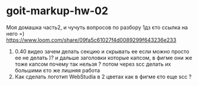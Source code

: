 # goit-markup-hw-02

Моя домашка часть2,  и чучуть вопросов по разбору 1дз єто ссылка на него =) https://www.loom.com/share/09fa5c61027f4d0089299f643236e233
1) 0.40 видео зачем делать секцию и скрывать ее если можно просто ее не делать )? и дальше заголовки которые капсом, в фигме они же тоже капсом почему так нельзя ? потом через scc делать их большими єто же лишняя работа 
2) Как сделать логотип WebStudia в 2 цветах как в фигме єто еще scc ?
